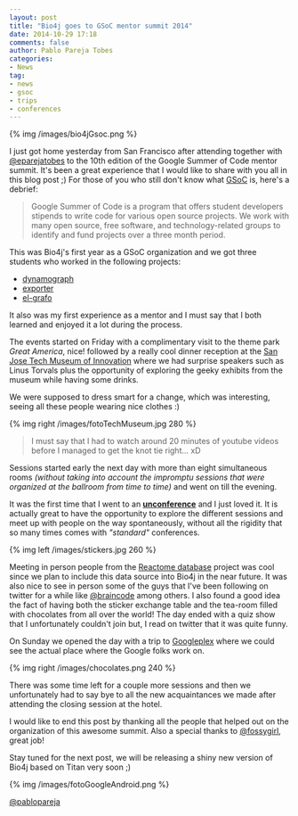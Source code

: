 ```yaml
---
layout: post
title: "Bio4j goes to GSoC mentor summit 2014"
date: 2014-10-29 17:18
comments: false
author: Pablo Pareja Tobes
categories:
- News
tag:
- news
- gsoc
- trips
- conferences
---
```


{% img /images/bio4jGsoc.png %}

I just got home yesterday from San Francisco after attending together with [@eparejatobes](https://twitter.com/eparejatobes) to the 10th edition of the Google Summer of Code mentor summit. It's been a great experience that I would like to share with you all in this blog post ;)
For those of you who still don't know what [GSoC](https://developers.google.com/open-source/soc/?csw=1) is, here's a debrief:

> Google Summer of Code is a program that offers student developers stipends to write code for various open source projects. We work with many open source, free software, and technology-related groups to identify and fund projects over a three month period. 

This was Bio4j's first year as a GSoC organization and we got three students who worked in the following projects:

- [dynamograph](https://github.com/bio4j/dynamograph)
- [exporter](https://github.com/bio4j/exporter)
- [el-grafo](https://github.com/bio4j/el-grafo)

It also was my first experience as a mentor and I must say that I both learned and enjoyed it a lot during the process.

The events started on Friday with a complimentary visit to the theme park _Great America_, nice! followed by a really cool dinner reception at the [San Jose Tech Museum of Innovation](http://www.thetech.org/) where we had surprise speakers such as Linus Torvals plus the opportunity of exploring the geeky exhibits from the museum while having some drinks.

We were supposed to dress smart for a change, which was interesting, seeing all these people wearing nice clothes :)

{% img right /images/fotoTechMuseum.jpg 280 %}

> I must say that I had to watch around 20 minutes of youtube videos before I managed to get the knot tie right... xD

Sessions started early the next day with more than eight simultaneous rooms _(without taking into account the impromptu sessions that were organized at the ballroom from time to time)_ and went on till the evening.

It was the first time that I went to an **[unconference](http://en.wikipedia.org/wiki/Unconference)** and I just loved it. 
It is actually great to have the opportunity to explore the different sessions and meet up with people on the way spontaneously, without all the rigidity that so many times comes with _"standard"_ conferences. 

{% img left /images/stickers.jpg 260 %}

Meeting in person people from the [Reactome database](http://www.reactome.org/) project was cool since we plan to include this data source into Bio4j in the near future. It was also nice to see in person some of the guys that I've been following on twitter for a while like [@braincode](https://twitter.com/braincode) among others.
I also found a good idea the fact of having both the sticker exchange table and the tea-room filled with chocolates from all over the world! The day ended with a quiz show that I unfortunately couldn't join but, I read on twitter that it was quite funny.

On Sunday we opened the day with a trip to [Googleplex](http://en.wikipedia.org/wiki/Googleplex) where we could see the actual place where the Google folks work on.

{% img right /images/chocolates.png 240 %}

There was some time left for a couple more sessions and then we unfortunately had to say bye to all the new acquaintances we made after attending the closing session at the hotel. 

I would like to end this post by thanking all the people that helped out on the organization of this awesome summit.
Also a special thanks to [@fossygirl](https://twitter.com/fossygrl), great job!

Stay tuned for the next post, we will be releasing a shiny new version of Bio4j based on Titan very soon ;)

{% img /images/fotoGoogleAndroid.png %}

[@pablopareja](https://twitter.com/pablopareja)
